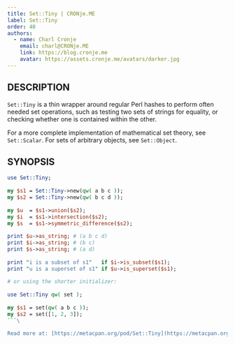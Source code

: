 ```yaml
---
title: Set::Tiny | CRONje.ME
label: Set::Tiny
order: 40
authors:
  - name: Charl Cronje
    email: charl@CRONje.ME
    link: https://blog.cronje.me
    avatar: https://assets.cronje.me/avatars/darker.jpg
---
```

## DESCRIPTION

`Set::Tiny` is a thin wrapper around regular Perl hashes to perform often needed set operations, such as testing two sets of strings for equality, or checking whether one is contained within the other.

For a more complete implementation of mathematical set theory, see `Set::Scalar`. For sets of arbitrary objects, see `Set::Object`.

## SYNOPSIS

```perl
use Set::Tiny;
 
my $s1 = Set::Tiny->new(qw( a b c ));
my $s2 = Set::Tiny->new(qw( b c d ));
 
my $u  = $s1->union($s2);
my $i  = $s1->intersection($s2);
my $s  = $s1->symmetric_difference($s2);
 
print $u->as_string; # (a b c d)
print $i->as_string; # (b c)
print $s->as_string; # (a d)
 
print "i is a subset of s1"   if $i->is_subset($s1);
print "u is a superset of s1" if $u->is_superset($s1);
 
# or using the shorter initializer:
 
use Set::Tiny qw( set );
 
my $s1 = set(qw( a b c ));
my $s2 = set([1, 2, 3]);
```\

Read more at: [https://metacpan.org/pod/Set::Tiny](https://metacpan.org/pod/Set::Tiny)
